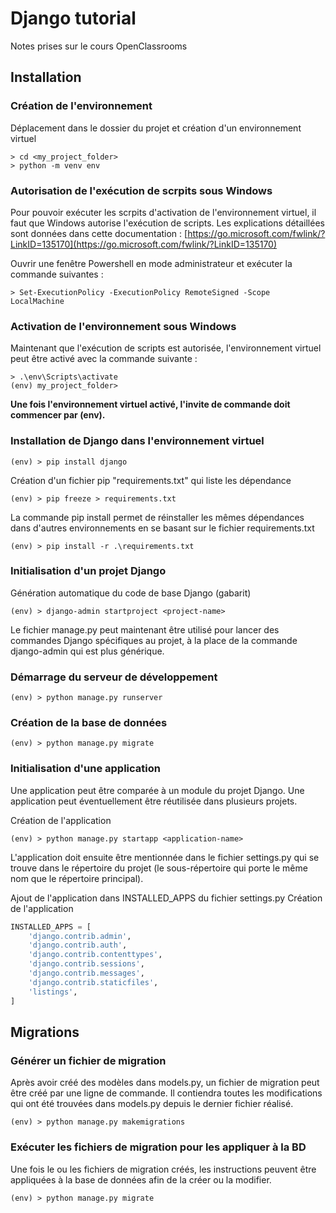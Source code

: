 # Django tutorial
Notes prises sur le cours OpenClassrooms

## Installation

### Création de l'environnement
Déplacement dans le dossier du projet et création d'un environnement virtuel

```shell
> cd <my_project_folder>
> python -m venv env
```

### Autorisation de l'exécution de scrpits sous Windows
Pour pouvoir exécuter les scrpits d'activation de l'environnement virtuel, il faut que Windows autorise l'exécution de scripts.
Les explications détaillées sont données dans cette documentation : [https://go.microsoft.com/fwlink/?LinkID=135170](https://go.microsoft.com/fwlink/?LinkID=135170)

Ouvrir une fenêtre Powershell en mode administrateur et exécuter la commande suivantes :

```shell
> Set-ExecutionPolicy -ExecutionPolicy RemoteSigned -Scope LocalMachine
```

### Activation de l'environnement sous Windows
Maintenant que l'exécution de scripts est autorisée, l'environnement virtuel peut être activé avec la commande suivante :

```shell
> .\env\Scripts\activate
(env) my_project_folder>
```
**Une fois l'environnement virtuel activé, l'invite de commande doit commencer par (env).**

### Installation de Django dans l'environnement virtuel
```shell
(env) > pip install django
```

Création d'un fichier pip "requirements.txt" qui liste les dépendance

```shell
(env) > pip freeze > requirements.txt
```

La commande pip install permet de réinstaller les mêmes dépendances dans d'autres environnements en se basant sur le fichier requirements.txt

```shell
(env) > pip install -r .\requirements.txt
```

### Initialisation d'un projet Django

Génération automatique du code de base Django (gabarit)
```shell
(env) > django-admin startproject <project-name>
```
Le fichier manage.py peut maintenant être utilisé pour lancer des commandes Django spécifiques au projet, à la place de la commande django-admin qui est plus générique.

### Démarrage du serveur de développement

```shell
(env) > python manage.py runserver
```

### Création de la base de données

```shell
(env) > python manage.py migrate
```

### Initialisation d'une application
Une application peut être comparée à un module du projet Django. Une application peut éventuellement être réutilisée dans plusieurs projets.

Création de l'application
```shell
(env) > python manage.py startapp <application-name>
```

L'application doit ensuite être mentionnée dans le fichier settings.py qui se trouve dans le répertoire du projet (le sous-répertoire qui porte le même nom que le répertoire principal).

Ajout de l'application dans INSTALLED_APPS du fichier settings.py
Création de l'application
```python
INSTALLED_APPS = [
    'django.contrib.admin',
    'django.contrib.auth',
    'django.contrib.contenttypes',
    'django.contrib.sessions',
    'django.contrib.messages',
    'django.contrib.staticfiles',
    'listings',
]
```

## Migrations

### Générer un fichier de migration
Après avoir créé des modèles dans models.py, un fichier de migration peut être créé par une ligne de commande. Il contiendra toutes les modifications qui ont été trouvées dans models.py depuis le dernier fichier réalisé.

```shell
(env) > python manage.py makemigrations
```

### Exécuter les fichiers de migration pour les appliquer à la BD
Une fois le ou les fichiers de migration créés, les instructions peuvent être appliquées à la base de données afin de la créer ou la modifier.

```shell
(env) > python manage.py migrate
```
